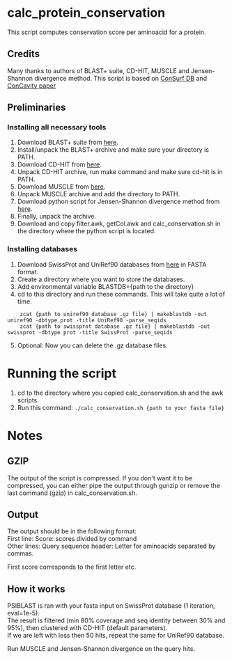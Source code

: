 # calc_protein_conservation
This script computes conservation score per aminoacid for a protein.

## Credits
Many thanks to authors of BLAST+ suite, CD-HIT, MUSCLE and Jensen-Shannon divergence method.
This script is based on [ConSurf DB](http://bental.tau.ac.il/new_ConSurfDB/overview.php) and [ConCavity paper](http://journals.plos.org/ploscompbiol/article?id=10.1371/journal.pcbi.1000585#s5)

## Preliminaries
### Installing all necessary tools
1. Download BLAST+ suite from [here](ftp://ftp.ncbi.nlm.nih.gov/blast/executables/blast+/LATEST/).
2. Install/unpack the BLAST+ archive and make sure your directory is PATH.
3. Download CD-HIT from [here](https://github.com/weizhongli/cdhit/releases).
4. Unpack CD-HIT archive, run make command and make sure cd-hit is in PATH.
5. Download MUSCLE from [here](http://www.drive5.com/muscle/downloads.htm).
6. Unpack MUSCLE archive and add the directory to PATH.
7. Download python script for Jensen-Shannon divergence method from [here](http://compbio.cs.princeton.edu/conservation/index.html).
8. Finally, unpack the archive.
9. Download and copy filter.awk, getCol.awk and calc_conservation.sh in the directory where the python script is located.

### Installing databases
1. Download SwissProt and UniRef90 databases from [here](http://www.uniprot.org/downloads) in FASTA format.
2. Create a directory where you want to store the databases.
3. Add environmental variable BLASTDB={path to the directory}
4. cd to this directory and run these commands. This will take quite a lot of time.

```
    zcat {path to uniref90 database .gz file} | makeblastdb -out uniref90 -dbtype prot -title UniRef90 -parse_seqids
    zcat {path to swissprot database .gz file} | makeblastdb -out swissprot -dbtype prot -title SwissProt -parse_seqids
```

5) Optional: Now you can delete the .gz database files.

# Running the script
1. cd to the directory where you copied calc_conservation.sh and the awk scripts.
2. Run this command: ```./calc_conservation.sh {path to your fasta file}```

# Notes
## GZIP
The output of the script is compressed. If you don't want it to be compressed, you can either pipe the output through gunzip or remove the last command (gzip) in calc_conservation.sh.

## Output
The output should be in the following format:  
First line: Score: scores divided by command  
Other lines: Query sequence header: Letter for aminoacids separated by commas.  

First score corresponds to the first letter etc.

## How it works
PSIBLAST is ran with your fasta input on SwissProt database (1 iteration, eval=1e-5).   
The result is filtered (min 80% coverage and seq identity between 30% and 95%), then clustered with CD-HIT (default parameters).   
If we are left with less then 50 hits, repeat the same for UniRef90 database.  

Run MUSCLE and Jensen-Shannon divergence on the query hits.
